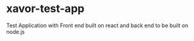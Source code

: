 # xavor-test-app
Test Application with Front end built on react and back end to be built on node.js

